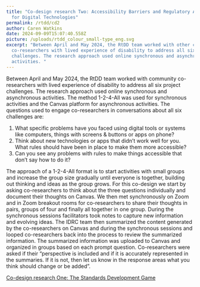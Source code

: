 ```yaml
---
title: "Co-design research Two: Accessibility Barriers and Regulatory Approaches
  for Digital Technologies"
permalink: /rtdd/cd2
author: Caren Watkins
date: 2024-09-09T15:07:40.558Z
picture: /uploads/rtdd_colour_small-type_eng.svg
excerpt: "Between April and May 2024, the RtDD team worked with other community
  co-researchers with lived experience of disability to address all six project
  challenges. The research approach used online synchronous and asynchronous
  activities. "
---
```

Between April and May 2024, the RtDD team worked with community co-researchers with lived experience of disability to address all six project challenges. The research approach used online synchronous and asynchronous activities. The method 1-2-4-All was used for synchronous activities and the Canvas platform for asynchronous activities. The questions used to engage co-researchers in conversations about all six challenges are: 

1. What specific problems have you faced using digital tools or systems like computers, things with screens & buttons or apps on phone?
2. Think about new technologies or apps that didn’t work well for you. What rules should have been in place to make them more accessible?
3. Can you see any problems with rules to make things accessible that don’t say how to do it?

The approach of a 1-2-4-All format is to start activities with small groups and increase the group size gradually until everyone is together, building out thinking and ideas as the group grows. For this co-design we start by asking co-researchers to think about the three questions individually and document their thoughts on Canvas. We then met synchronously on Zoom and in Zoom breakout rooms for co-researchers to share their thoughts in pairs, groups of four and finally all together in one group. During the synchronous sessions facilitators took notes to capture new information and evolving ideas. The IDRC team then summarized the content generated by the co-researchers on Canvas and during the synchronous sessions and looped co-researchers back into the process to review the summarized information. The summarized information was uploaded to Canvas and organized in groups based on each prompt question. Co-researchers were asked if their “perspective is included and if it is accurately represented in the summaries. If it is not, then let us know in the response areas what you think should change or be added”.

[Co-design research One: The Standards Development Game](https://wecount.inclusivedesign.ca/initiatives/co-design-research-one-the-standards-development-game/)
